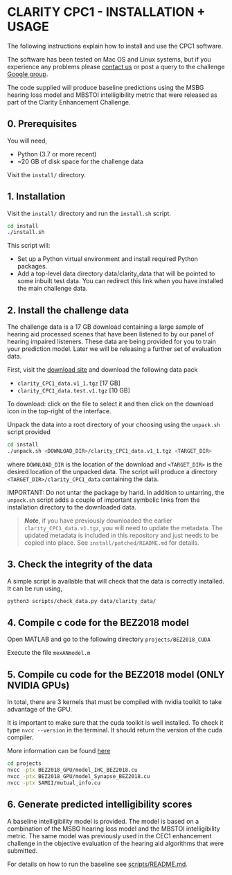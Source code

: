 # CLARITY CPC1 - INSTALLATION + USAGE

The following instructions explain how to install and use the CPC1 software.

The software has been tested on Mac OS and Linux systems, but if you experience any problems please [contact us](http://claritychallenge.org/sign-up-to-the-challenges) or post a query to the challenge [Google group](https://groups.google.com/g/clarity-challenge?pli=1).

The code supplied will produce baseline predictions using the MSBG hearing loss model and MBSTOI intelligibility metric that were released as part of the Clarity Enhancement Challenge.

## 0. Prerequisites

You will need,

- Python (3.7 or more recent)
- ~20 GB of disk space for the challenge data

Visit the `install/` directory.

## 1. Installation

Visit the `install/` directory and run the `install.sh` script.

```bash
cd install
./install.sh
```

This script will:

- Set up a Python virtual environment and install required Python packages.
- Add a top-level data directory data/clarity_data that will be pointed to some inbuilt test data. You can redirect this link when you have installed the main challenge data.

## 2. Install the challenge data

The challenge data is a 17 GB download containing a large sample of hearing aid processed scenes that have been listened to by our panel of hearing impaired listeners. These data are being provided for you to train your prediction model. Later we will be releasing a further set of evaluation data.

First, visit the [download site](https://mab.to/R6H84YNf74p5U) and download the following data pack

- `clarity_CPC1_data.v1_1.tgz`  [17 GB]
- `clarity_CPC1_data.test.v1.tgz`  [10 GB]

To download: click on the file to select it and then click on the download icon in the top-right of the interface.

Unpack the data into a root directory of your choosing using the `unpack.sh` script provided

```bash
cd install
./unpack.sh <DOWNLOAD_DIR>/clarity_CPC1_data.v1_1.tgz <TARGET_DIR>
```

where `DOWNLOAD_DIR` is the location of the download and `<TARGET_DIR>` is the desired location of the unpacked data. The script will produce a directory `<TARGET_DIR>/clarity_CPC1_data` containing the data.

IMPORTANT: Do not untar the package by hand. In addition to untarring, the `unpack.sh` script adds a couple of important symbolic links from the installation directory to the downloaded data.

> ***Note***, if you have previously downloaded the earlier `clarity_CPC1_data.v1.tgz`, you will need to update the metadata. The updated metadata is included in this repository and just needs to be copied into place. See `install/patched/README.md` for details.
## 3. Check the integrity of the data

A simple script is available that will check that the data is correctly installed.
It can be run using,

```bash
python3 scripts/check_data.py data/clarity_data/
```

## 4. Compile c code for the BEZ2018 model

Open MATLAB and go to the following directory `projects/BEZ2018_CUDA`

Execute the file `mexANmodel.m`

## 5. Compile cu code for the BEZ2018 model (ONLY NVIDIA GPUs)

In total, there are 3 kernels that must be compiled with nvidia toolkit to take advantage of the GPU.

It is important to make sure that the cuda toolkit is well installed. To check it type `nvcc --version` in the terminal. It should return the version of the cuda compiler.

More information can be found [here](https://developer.nvidia.com/cuda-toolkit)

```bash
cd projects
nvcc -ptx BEZ2018_GPU/model_IHC_BEZ2018.cu
nvcc -ptx BEZ2018_GPU/model_Synapse_BEZ2018.cu
nvcc -ptx SAMII/mutual_info.cu
```

## 6. Generate predicted intelligibility scores

A baseline intelligibility model is provided. The model is based on a combination of the MSBG hearing loss model and the MBSTOI intelligibility metric. The same model was previously used in the CEC1 enhancement challenge in the objective evaluation of the hearing aid algorithms that were submitted.

For details on how to run the baseline see [scripts/README.md](scripts/README.md).
